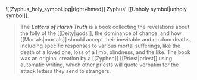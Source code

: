 ![[Zyphus_holy_symbol.jpg|right+hmed]] 
 Zyphus' [[Unholy symbol|unholy symbol]].
> The ***Letters of Harsh Truth*** is a book collecting the revelations about the folly of the [[Deity|gods]], the dominance of chance, and how [[Mortals|mortals]] should accept their inevitable and random deaths, including specific responses to various mortal sufferings, like the death of a loved one, loss of a limb, blindness, and the like. The book was an original creation by a [[Zyphen]] [[Priest|priest]] using automatic writing, which other priests will quote verbatim for the attack letters they send to strangers.







